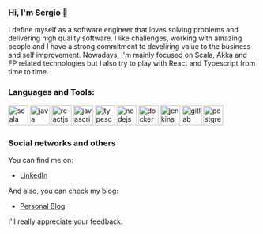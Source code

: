 ### Hi, I'm Sergio :wave:

I define myself as a software engineer that loves solving problems and delivering high quality software. I like challenges, working with amazing people and I have a strong commitment to develiring value to the business and self improvement.
Nowadays, I'm mainly focused on Scala, Akka and FP related technologies but I also try to play with React and Typescript from time to time.

<h3 align="left">Languages and Tools:</h3>
<p align="left"> <a href="#" target="_blank"> <img src="https://devicon.dev/devicon.git/icons/scala/scala-original.svg" alt="scala" width="40" height="40"/> </a> <a href="https://www.java.com" target="_blank"> <img src="https://devicons.github.io/devicon/devicon.git/icons/java/java-original-wordmark.svg" alt="java" width="40" height="40"/> </a> <a href="#" target="_blank"> <img src="https://devicon.dev/devicon.git/icons/react/react-original.svg" alt="reactjs" width="40" height="40"/> </a> <a href="#" target="_blank"> <img src="https://devicon.dev/devicon.git/icons/javascript/javascript-original.svg" alt="javascript" width="40" height="40"/> </a> <a href="https://www.typescriptlang.org/" target="_blank"> <img src="https://devicons.github.io/devicon/devicon.git/icons/typescript/typescript-original.svg" alt="typescript" width="40" height="40"/> </a> <a href="https://nodejs.org" target="_blank"> <img src="https://devicons.github.io/devicon/devicon.git/icons/nodejs/nodejs-original-wordmark.svg" alt="nodejs" width="40" height="40"/> </a> <a href="https://www.docker.com/" target="_blank"> <img src="https://devicons.github.io/devicon/devicon.git/icons/docker/docker-original-wordmark.svg" alt="docker" width="40" height="40"/> </a> <a href="https://www.jenkins.io" target="_blank"> <img src="https://www.vectorlogo.zone/logos/jenkins/jenkins-icon.svg" alt="jenkins" width="40" height="40"/> </a> <a href="#" target="_blank"> <img src="https://devicon.dev/devicon.git/icons/gitlab/gitlab-original.svg" alt="gitlab" width="40" height="40"/> </a> <a href="https://www.postgresql.org" target="_blank"> <img src="https://devicons.github.io/devicon/devicon.git/icons/postgresql/postgresql-original-wordmark.svg" alt="postgresql" width="40" height="40"/> </a> </p>

### Social networks and others
You can find me on:
 * [LinkedIn](https://www.linkedin.com/in/sergio-cano-2baa4257/)

And also, you can check my blog:
 * [Personal Blog](https://serdeliverance.github.io/blog/)

I'll really appreciate your feedback.

